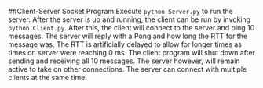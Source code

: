 ##Client-Server Socket Program
Execute `python Server.py` to run the server. After the server is up and running, 
the client can be run by invoking `python Client.py`. After this, the client will 
connect to the server and ping 10 messages. The server will reply with a Pong and 
how long the RTT for the message was. The RTT is artificially delayed to allow for
longer times as times on server were reaching 0 ms. The client program will shut 
down after sending and receiving all 10 messages. The server however, will remain 
active to take on other connections. The server can connect with multiple clients 
at the same time.
